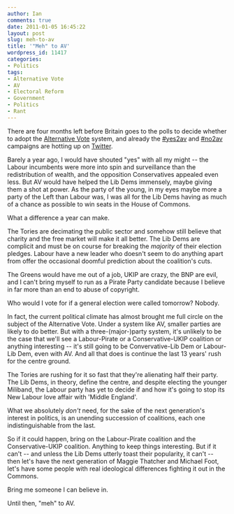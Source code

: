 ```yaml
---
author: Ian
comments: true
date: 2011-01-05 16:45:22
layout: post
slug: meh-to-av
title: '"Meh" to AV'
wordpress_id: 11417
categories:
- Politics
tags:
- Alternative Vote
- AV
- Electoral Reform
- Government
- Politics
- Rant
---
```


There are four months left before Britain goes to the polls to decide whether to adopt the [Alternative Vote](http://en.wikipedia.org/wiki/Alternative_Vote) system, and already the [#yes2av](http://search.twitter.com?q=%23yes2av) and [#no2av](http://search.twitter.com?q=%23no2av) campaigns are hotting up on [Twitter](http://www.twitter.com).

Barely a year ago, I would have shouted "yes" with all my might -- the Labour incumbents were more into spin and surveillance than the redistribution of wealth, and the opposition Conservatives appealed even less.  But AV would have helped the Lib Dems immensely, maybe giving them a shot at power.  As the party of the young, in my eyes maybe more a party of the Left than Labour was, I was all for the Lib Dems having as much of a chance as possible to win seats in the House of Commons.

What a difference a year can make.

The Tories are decimating the public sector and somehow still believe that charity and the free market will make it all better.  The Lib Dems are complicit and must be on course for breaking the _majority_ of their election pledges.  Labour have a new leader who doesn't seem to do anything apart from offer the occasional doomful prediction about the coalition's cuts.

The Greens would have me out of a job, UKIP are crazy, the BNP are evil, and I can't bring myself to run as a Pirate Party candidate because I believe in far more than an end to abuse of copyright.

Who would I vote for if a general election were called tomorrow?  Nobody.

In fact, the current political climate has almost brought me full circle on the subject of the Alternative Vote.  Under a system like AV, smaller parties are likely to do better.  But with a three-(major-)party system, it's unlikely to be the case that we'll see a Labour-Pirate or a Conservative-UKIP coalition or anything interesting -- it's still going to be Convervative-Lib Dem or Labour-Lib Dem, even with AV.  And all that does is continue the last 13 years' rush for the centre ground.

The Tories are rushing for it so fast that they're alienating half their party.  The Lib Dems, in theory, define the centre, and despite electing the younger Miliband, the Labour party has yet to decide if and how it's going to stop its New Labour love affair with 'Middle England'.

What we absolutely _don't_ need, for the sake of the next generation's interest in politics, is an unending succession of coalitions, each one indistinguishable from the last.

So if it could happen, bring on the Labour-Pirate coalition and the Conservative-UKIP coalition. Anything to keep things interesting. But if it can't -- and unless the Lib Dems utterly toast their popularity, it can't -- then let's have the next generation of Maggie Thatcher and Michael Foot, let's have some people with real ideological differences fighting it out in the Commons.

Bring me someone I can believe in.

Until then, "meh" to AV.
